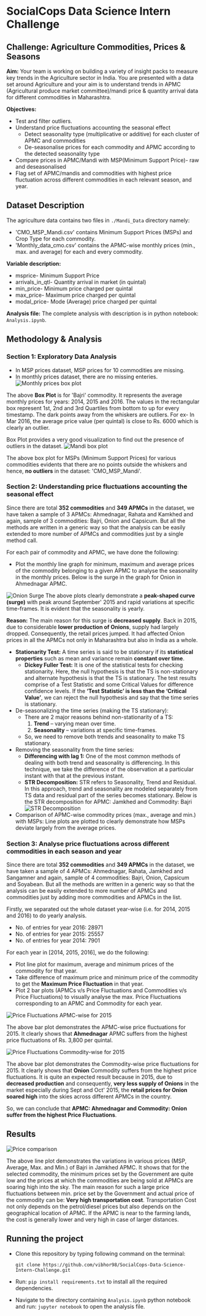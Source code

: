 # SocialCops Data Science Intern Challenge

## Challenge: Agriculture Commodities, Prices & Seasons
**Aim:** Your team is working on building a variety of insight packs to measure key trends in the Agriculture sector in India. You are presented with a data set around Agriculture and your aim is to understand trends in APMC (Agricultural produce market committee)/mandi price & quantity arrival data for different commodities in Maharashtra.

**Objectives:**

* Test and filter outliers.
* Understand price fluctuations accounting the seasonal effect
  * Detect seasonality type (multiplicative or additive) for each cluster of APMC and commodities
  * De-seasonalise prices for each commodity and APMC according to the detected seasonality type
* Compare prices in APMC/Mandi with MSP(Minimum Support Price)- raw and deseasonalised
* Flag set of APMC/mandis and commodities with highest price fluctuation across different commodities in each relevant season, and year.

## Dataset Description
The agriculture data contains two files in `./Mandi_Data` directory namely:
    
  * 'CMO_MSP_Mandi.csv' contains Minimum Support Prices (MSPs) and Crop Type for each commodity.
  * 'Monthly_data_cmo.csv' contains the APMC-wise monthly prices (min., max. and average) for each and every commodity.
    
**Variable description:**
* msprice- Minimum Support Price
* arrivals_in_qtl- Quantity arrival in market (in quintal)
* min_price- Minimum price charged per quintal
* max_price- Maximum price charged per quintal
* modal_price- Mode (Average) price charged per quintal

**Analysis file:** The complete analysis with description is in python notebook: `Analysis.ipynb`. 

## Methodology & Analysis

### Section 1: Exploratory Data Analysis
* In MSP prices dataset, MSP prices for 10 commodities are missing.
* In monthly prices dataset, there are no missing enteries.
![Monthly prices box plot](https://github.com/vibhor98/SocialCops-Data-Science-Intern-Challenge/blob/master/Images/monthly_prices_boxplot%20.png)

The above **Box Plot** is for 'Bajri' commodity. It represents the average monthly prices for years: 2014, 2015 and 2016. The values in the rectangular box represent 1st, 2nd and 3rd Quartiles from bottom to up for every timestamp. The dark points away from the whiskers are outliers. For ex- In Mar 2016, the average price value (per quintal) is close to Rs. 6000 which is clearly an outlier.

Box Plot provides a very good visualization to find out the presence of outliers in the dataset.
![Mandi box plot](https://github.com/vibhor98/SocialCops-Data-Science-Intern-Challenge/blob/master/Images/mandi_boxplot.png)

The above box plot for MSPs (Minimum Support Prices) for various commodities evidents that there are no points outside the whiskers and hence, **no outliers** in the dataset: 'CMO_MSP_Mandi'.

### Section 2: Understanding price fluctuations accounting the seasonal effect

Since there are total **352 commodities** and **349 APMCs** in the dataset, we have taken a sample of 3 APMCs: Ahmednagar, Rahata and Kamkhed and again, sample of 3 commodities: Bajri, Onion and Capsicum. But all the methods are written in a generic way so that the analysis can be easily extended to more number of APMCs and commodities just by a single method call.

For each pair of commodity and APMC, we have done the following:

* Plot the monthly line graph for minimum, maximum and average prices of the commodity belonging to a given APMC to analyse the seasonality in the monthly prices. Below is the surge in the graph for Onion in Ahmednagar APMC.

![Onion Surge](https://github.com/vibhor98/SocialCops-Data-Science-Intern-Challenge/blob/master/Images/onion_surge.png)
The above plots clearly demonstrate a **peak-shaped curve (surge)** with peak around September' 2015 and rapid variations at specific time-frames. It is evident that the seasonality is yearly.

**Reason:** The main reason for this surge is **decreased supply**. Back in 2015, due to considerable **lower production of Onions**, supply had largely dropped. Consequently, the retail prices jumped. It had affected Onion prices in all the APMCs not only in Maharashtra but also in India as a whole.

* **Stationarity Test:** A time series is said to be stationary if its **statistical properties** such as mean and variance remain **constant over time**.
  * **Dickey Fuller Test:** It is one of the statistical tests for checking stationarity. Here, the null hypothesis is that the TS is non-stationary and alternate hypothesis is that the TS is stationary. The test results comprise of a Test Statistic and some Critical Values for difference confidence levels. If the **‘Test Statistic’ is less than the ‘Critical Value’**, we can reject the null hypothesis and say that the time series is stationary.
* De-seasonalizing the time series (making the TS stationary):
  * There are 2 major reasons behind non-stationarity of a TS:
    1. **Trend** – varying mean over time.
    2. **Seasonality** – variations at specific time-frames.
  * So, we need to remove both trends and seasonality to make TS stationary.
* Removing the seasonality from the time series:
  * **Differencing with lag 1:** One of the most common methods of dealing with both trend and seasonality is differencing. In this technique, we take the difference of the observation at a particular instant with that at the previous instant.
  * **STR Decomposition:** STR refers to Seasonality, Trend and Residual. In this approach, trend and seasonality are modeled separately from TS data and residual part of the series becomes stationary. Below is the STR decomposition for APMC: Jamkhed and Commodity: Bajri
  ![STR Decomposition](https://github.com/vibhor98/SocialCops-Data-Science-Intern-Challenge/blob/master/Images/STR_decomposition.png)
* Comparison of APMC-wise commodity prices (max., average and min.) with MSPs: Line plots are plotted to clearly demonstrate how MSPs deviate largely from the average prices.

### Section 3: Analyse price fluctuations across different commodities in each season and year

Since there are total **352 commodities** and **349 APMCs** in the dataset, we have taken a sample of 4 APMCs: Ahmednagar, Rahata, Jamkhed and Sangamner and again, sample of 4 commodities: Bajri, Onion, Capsicum and Soyabean. But all the methods are written in a generic way so that the analysis can be easily extended to more number of APMCs and commodities just by adding more commodities and APMCs in the list.

Firstly, we separated out the whole dataset year-wise (i.e. for 2014, 2015 and 2016) to do yearly analysis.
* No. of entries for year 2016: 28971
* No. of entries for year 2015: 25557
* No. of entries for year 2014: 7901

For each year in [2014, 2015, 2016], we do the following:
* Plot line plot for maximum, average and minimum prices of the commodity for that year.
* Take difference of maximum price and minimum price of the commodity to get the **Maximum Price Fluctuation** in that year.
* Plot 2 bar plots (APMCs v/s Price Fluctuations and Commodities v/s Price Fluctuations) to visually analyse the max. Price Fluctuations corresponding to an APMC and Commodity for each year.

![Price Fluctuations APMC-wise for 2015](https://github.com/vibhor98/SocialCops-Data-Science-Intern-Challenge/blob/master/Images/price_fluc_2015_apmc_barplot.png)

The above bar plot demonstrates the APMC-wise price fluctuations for 2015. It clearly shows that **Ahmednagar** APMC suffers from the highest price fluctuations of Rs. 3,800 per quintal.

![Price Fluctuations Commodity-wise for 2015](https://github.com/vibhor98/SocialCops-Data-Science-Intern-Challenge/blob/master/Images/price_fluc_2015_commodity_barplot.png)

The above bar plot demonstrates the Commodity-wise price fluctuations for 2015. It clearly shows that **Onion** Commodity suffers from the highest price fluctuations. It is quite an expected result because in 2015, due to **decreased production** and consequently, **very less supply of Onions** in the market especially during Sept and Oct' 2015, the **retail prices for Onion soared high** into the skies across different APMCs in the country. 

So, we can conclude that **APMC: Ahmednagar and Commodity: Onion suffer from the highest Price Fluctuations**.

## Results
![Price comparison](https://github.com/vibhor98/SocialCops-Data-Science-Intern-Challenge/blob/master/Images/price_comparison.png)

The above line plot demonstrates the variations in various prices (MSP, Average, Max. and Min.) of Bajri in Jamkhed APMC. It shows that for the selected commodity, the minimum prices set by the Government are quite low and the prices at which the commodities are being sold at APMCs are soaring high into the sky. The main reason for such a large price fluctuations between min. price set by the Government and actual price of the commodity can be: **Very high transportation cost**. Transportation Cost not only depends on the petrol/diesel prices but also depends on the geographical location of APMC. If the APMC is near to the farming lands, the cost is generally lower and very high in case of larger distances.

## Running the project
* Clone this repository by typing following command on the terminal:
  
  `git clone https://github.com/vibhor98/SocialCops-Data-Science-Intern-Challenge.git`
* Run: `pip install requirements.txt` to install all the required dependencies.
* Navigate to the directory containing `Analysis.ipynb` python notebook and run:
`jupyter notebook` to open the analysis file.
